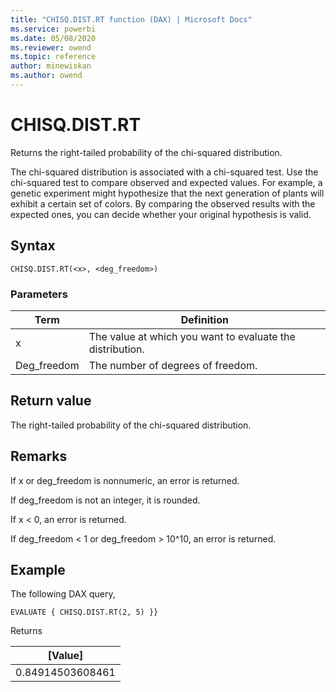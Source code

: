 ```yaml
---
title: "CHISQ.DIST.RT function (DAX) | Microsoft Docs"
ms.service: powerbi 
ms.date: 05/08/2020
ms.reviewer: owend
ms.topic: reference
author: minewiskan
ms.author: owend
---
```

# CHISQ.DIST.RT

Returns the right-tailed probability of the chi-squared distribution. 
  
The chi-squared distribution is associated with a chi-squared test. Use the chi-squared test to compare observed and expected values. For example, a genetic experiment might hypothesize that the next generation of plants will exhibit a certain set of colors. By comparing the observed results with the expected ones, you can decide whether your original hypothesis is valid.
  
## Syntax  
  
```dax
CHISQ.DIST.RT(<x>, <deg_freedom>)
```
  
### Parameters  
  
|Term|Definition|  
|--------|--------------|  
|x|The value at which you want to evaluate the distribution.|  
|Deg_freedom|The number of degrees of freedom.|
  
## Return value

The right-tailed probability of the chi-squared distribution.
  
## Remarks

If x or deg_freedom is nonnumeric, an error is returned.

If deg_freedom is not an integer, it is rounded.

If x < 0, an error is returned.

If deg_freedom < 1 or deg_freedom > 10^10, an error is returned.

## Example  
  
The following DAX query,
  
```dax
EVALUATE { CHISQ.DIST.RT(2, 5) }}
```

Returns

|[Value] |
|---------|
|0.84914503608461    |
